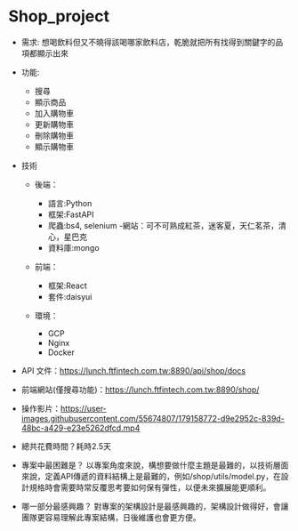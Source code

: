 # Shop_project

- 需求: 想喝飲料但又不曉得該喝哪家飲料店，乾脆就把所有找得到關鍵字的品項都顯示出來
- 功能:
    - 搜尋
    - 顯示商品
    - 加入購物車
    - 更新購物車
    - 刪除購物車
    - 顯示購物車
- 技術
    - 後端：
        - 語言:Python
        - 框架:FastAPI
        - 爬蟲:bs4, selenium
            -網站：可不可熟成紅茶，迷客夏，天仁茗茶，清心，星巴克
        - 資料庫:mongo
        
    - 前端：
        - 框架:React
        - 套件:daisyui
    - 環境：
        - GCP
        - Nginx
        - Docker

- API 文件：https://lunch.ftfintech.com.tw:8890/api/shop/docs
- 前端網站(僅搜尋功能)：https://lunch.ftfintech.com.tw:8890/shop/
- 操作影片：https://user-images.githubusercontent.com/55674807/179158772-d9e2952c-839d-48bc-a429-e23e5262dfcd.mp4



- 總共花費時間？耗時2.5天
- 專案中最困難是？
    以專案角度來說，構想要做什麼主題是最難的，以技術層面來說，定義API傳遞的資料結構上是最難的，例如/shop/utils/model.py，在設計規格時會需要時常反覆思考要如何保有彈性，以便未來擴展能更順利。
- 哪一部分最感興趣？ 
    對專案的架構設計是最感興趣的，架構設計做得好，會讓團隊更容易理解此專案結構，日後維護也會更方便。
